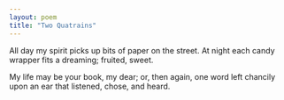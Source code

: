 ```yaml
---
layout: poem
title: "Two Quatrains"
---
```


All day my spirit picks up bits
of paper on the street.
At night each candy wrapper fits
a dreaming; fruited, sweet.

My life may be your book, my dear;
or, then again, one word
left chancily upon an ear
that listened, chose, and heard.
